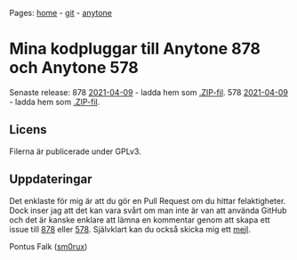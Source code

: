 Pages: [home](https://sm0rux.github.io/) - [git](https://sm0rux.github.io/git.html) - [anytone](https://sm0rux.github.io/anytone.html)

# Mina kodpluggar till Anytone 878 och Anytone 578

Senaste release: 
878 [2021-04-09](https://github.com/sm0rux/at-d878uv/releases) - ladda hem som [.ZIP-fil](https://github.com/sm0rux/at-d878uv/archive/2021-04-09.zip).
578 [2021-04-09](https://github.com/sm0rux/at-d578uv/releases) - ladda hem som [.ZIP-fil](https://github.com/sm0rux/at-d578uv/archive/2021-04-09.zip).

## Licens

Filerna är publicerade under GPLv3.

## Uppdateringar

Det enklaste för mig är att du gör en Pull Request om du hittar felaktigheter. Dock inser jag att det kan vara svårt om man inte är van att använda GitHub och det är kanske enklare att lämna en kommentar genom att skapa ett issue till [878](https://github.com/sm0rux/at-d878uv/issues) eller [578](https://github.com/sm0rux/at-d578uv/issues). Självklart kan du också skicka mig ett [mejl](mailto:pfalk@ax25.org).

Pontus Falk ([sm0rux](https://github.com/sm0rux/))
